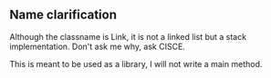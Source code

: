 ## Name clarification
Although the classname is Link, it is not a linked list
but a stack implementation. Don't ask me why, ask CISCE.

This is meant to be used as a library, I will not write
a main method.

